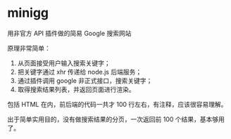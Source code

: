 # minigg
用非官方 API 插件做的简易 Google 搜索网站

原理非常简单：
1. 从页面接受用户输入搜索关键字；
2. 把关键字通过 xhr 传递给 node.js 后端服务；
3. 通过插件调用 google 非正式接口，搜索关键字；
4. 取得搜索结果列表，并返回页面进行渲染。

包括 HTML 在内，前后端的代码一共才 100 行左右，有注释，应该很容易理解。

出于简单实用目的，没有做搜索结果的分页，一次返回前 100 个结果，基本够用了。

